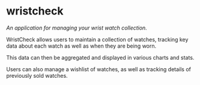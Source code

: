 # wristcheck

_An application for managing your wrist watch collection._

WristCheck allows users to maintain a collection of watches, tracking key data about each watch as well as when they are being worn.

This data can then be aggregated and displayed in various charts and stats.

Users can also manage a wishlist of watches, as well as tracking details of previously sold watches.



